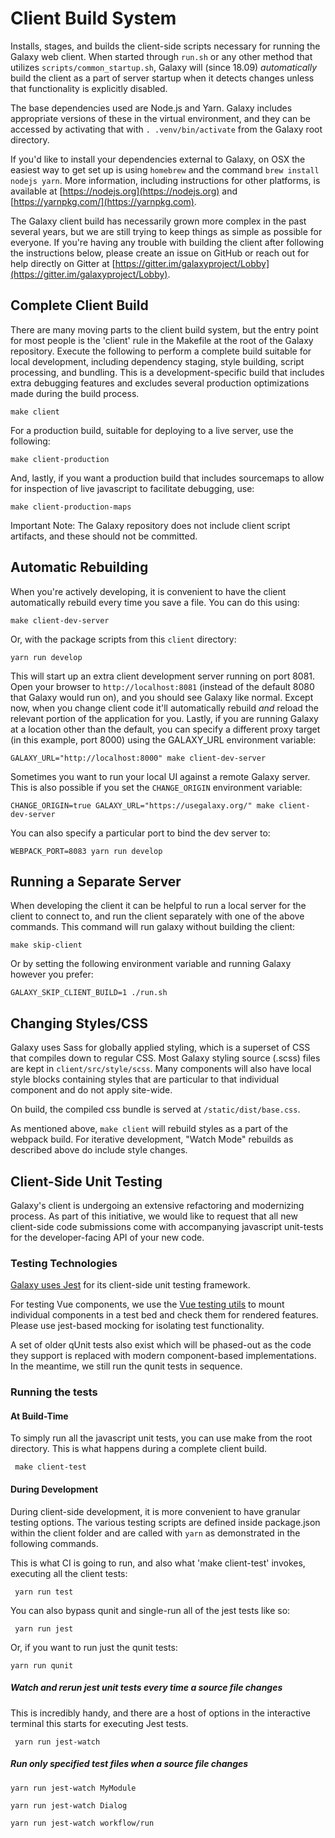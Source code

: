 # Client Build System

Installs, stages, and builds the client-side scripts necessary for running the
Galaxy web client. When started through `run.sh` or any other method that
utilizes `scripts/common_startup.sh`, Galaxy will (since 18.09) _automatically_
build the client as a part of server startup when it detects changes unless that
functionality is explicitly disabled.

The base dependencies used are Node.js and Yarn. Galaxy includes appropriate
versions of these in the virtual environment, and they can be accessed by
activating that with `. .venv/bin/activate` from the Galaxy root directory.

If you'd like to install your dependencies external to Galaxy, on OSX the
easiest way to get set up is using `homebrew` and the command `brew install
nodejs yarn`. More information, including instructions for other platforms, is
available at [https://nodejs.org](https://nodejs.org) and
[https://yarnpkg.com/](https://yarnpkg.com).

The Galaxy client build has necessarily grown more complex in the past several
years, but we are still trying to keep things as simple as possible for
everyone. If you're having any trouble with building the client after following
the instructions below, please create an issue on GitHub or reach out for help
directly on Gitter at
[https://gitter.im/galaxyproject/Lobby](https://gitter.im/galaxyproject/Lobby).

## Complete Client Build

There are many moving parts to the client build system, but the entry point for
most people is the 'client' rule in the Makefile at the root of the Galaxy
repository. Execute the following to perform a complete build suitable for local
development, including dependency staging, style building, script processing,
and bundling. This is a development-specific build that includes extra debugging
features and excludes several production optimizations made during the build
process.

    make client

For a production build, suitable for deploying to a live server, use the
following:

    make client-production

And, lastly, if you want a production build that includes sourcemaps to allow
for inspection of live javascript to facilitate debugging, use:

    make client-production-maps

Important Note: The Galaxy repository does not include client script artifacts,
and these should not be committed.

## Automatic Rebuilding

When you're actively developing, it is convenient to have the client
automatically rebuild every time you save a file. You can do this using:

    make client-dev-server

Or, with the package scripts from this `client` directory:

    yarn run develop

This will start up an extra client development server running on port 8081. Open
your browser to `http://localhost:8081` (instead of the default 8080 that Galaxy
would run on), and you should see Galaxy like normal. Except now, when you
change client code it'll automatically rebuild _and_ reload the relevant portion
of the application for you. Lastly, if you are running Galaxy at a location
other than the default, you can specify a different proxy target (in this
example, port 8000) using the GALAXY_URL environment variable:

    GALAXY_URL="http://localhost:8000" make client-dev-server

Sometimes you want to run your local UI against a remote Galaxy server. This is
also possible if you set the `CHANGE_ORIGIN` environment variable:

    CHANGE_ORIGIN=true GALAXY_URL="https://usegalaxy.org/" make client-dev-server

You can also specify a particular port to bind the dev server to:

    WEBPACK_PORT=8083 yarn run develop

## Running a Separate Server

When developing the client it can be helpful to run a local server for the
client to connect to, and run the client separately with one of the above
commands. This command will run galaxy without building the client:

    make skip-client

Or by setting the following environment variable and running Galaxy however you
prefer:

    GALAXY_SKIP_CLIENT_BUILD=1 ./run.sh

## Changing Styles/CSS

Galaxy uses Sass for globally applied styling, which is a superset of CSS that
compiles down to regular CSS. Most Galaxy styling source (.scss) files are kept
in `client/src/style/scss`. Many components will also have local style blocks
containing styles that are particular to that individual component and do not
apply site-wide.

On build, the compiled css bundle is served at `/static/dist/base.css`.

As mentioned above, `make client` will rebuild styles as a part of the webpack
build. For iterative development, "Watch Mode" rebuilds as described above do
include style changes.

## Client-Side Unit Testing

Galaxy's client is undergoing an extensive refactoring and modernizing process.
As part of this initiative, we would like to request that all new client-side
code submissions come with accompanying javascript unit-tests for the
developer-facing API of your new code.

### Testing Technologies

[Galaxy uses Jest](https://jestjs.io/) for its client-side unit testing
framework.

For testing Vue components, we use the [Vue testing
utils](https://vue-test-utils.vuejs.org/) to mount individual components in a
test bed and check them for rendered features. Please use jest-based mocking
for isolating test functionality.

A set of older qUnit tests also exist which will be phased-out as the code they
support is replaced with modern component-based implementations. In the
meantime, we still run the qunit tests in sequence.

### Running the tests

#### At Build-Time

To simply run all the javascript unit tests, you can use make from the root
directory. This is what happens during a complete client build.

     make client-test

#### During Development

During client-side development, it is more convenient to have granular testing
options. The various testing scripts are defined inside package.json within the
client folder and are called with `yarn` as demonstrated in the following
commands.

This is what CI is going to run, and also what 'make client-test' invokes,
executing all the client tests:

     yarn run test

You can also bypass qunit and single-run all of the jest tests like so:

     yarn run jest

Or, if you want to run just the qunit tests:

    yarn run qunit

##### Watch and rerun jest unit tests every time a source file changes

This is incredibly handy, and there are a host of options in the interactive
terminal this starts for executing Jest tests.

     yarn run jest-watch

##### Run only specified test files when a source file changes

    yarn run jest-watch MyModule

    yarn run jest-watch Dialog

    yarn run jest-watch workflow/run
